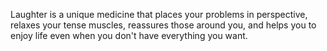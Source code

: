 Laughter is a unique medicine that places your problems in perspective, relaxes your tense muscles, reassures those around you, and helps you to enjoy life even when you don't have everything you want.

